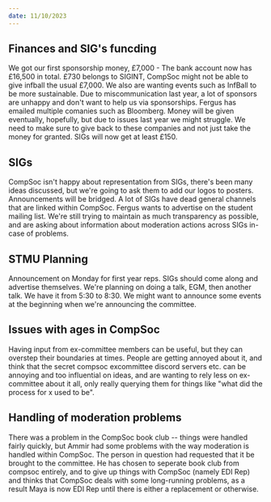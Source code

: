 ```yaml
---
date: 11/10/2023
---
```


## Finances and SIG's funcding

We got our first sponsorship money, £7,000 - The bank account now has £16,500 in total. £730 belongs to SIGINT, CompSoc might not be able to give infball the usual £7,000. We also are wanting events such as InfBall to be more sustainable. Due to miscommunication last year, a lot of sponsors are unhappy and don't want to help us via sponsorships. Fergus has emailed multiple comanies such as Bloomberg. Money will be given eventually, hopefully, but due to issues last year we might struggle. We need to make sure to give back to these companies and not just take the money for granted. SIGs will now get at least £150.

## SIGs

CompSoc isn't happy about representation from SIGs, there's been many ideas discussed, but we're going to ask them to add our logos to posters. Announcements will be bridged. A lot of SIGs have dead general channels that are linked within CompSoc. Fergus wants to advertise on the student mailing list. We're still trying to maintain as much transparency as possible, and are asking about information about moderation actions across SIGs in-case of problems.

## STMU Planning

Announcement on Monday for first year reps. SIGs should come along and advertise themselves. We're planning on doing a talk, EGM, then another talk. We have it from 5:30 to 8:30. We might want to announce some events at the beginning when we're announcing the committee.

## Issues with ages in CompSoc

Having input from ex-committee members can be useful, but they can overstep their boundaries at times. People are getting annoyed about it, and think that the secret compsoc excommittee discord servers etc. can be annoying and too influential on ideas, and are wanting to rely less on ex-committee about it all, only really querying them for things like "what did the process for x used to be".

## Handling of moderation problems

There was a problem in the CompSoc book club -- things were handled fairly quickly, but Ammir had some problems with the way moderation is handled within CompSoc. The person in question had requested that it be brought to the committee. He has chosen to seperate book club from compsoc entirely, and to give up things with CompSoc (namely EDI Rep) and thinks that CompSoc deals with some long-running problems, as a result Maya is now EDI Rep until there is either a replacement or otherwise.
